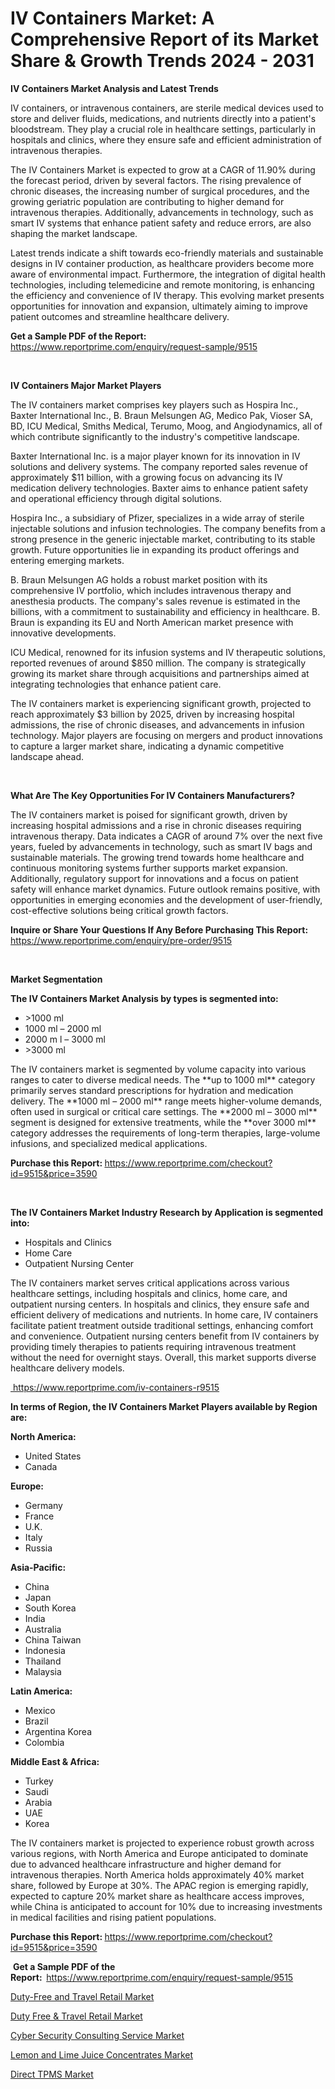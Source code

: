 <p><h1>IV Containers Market: A Comprehensive Report of its Market Share & Growth Trends 2024 - 2031</h1></p><p><strong>IV Containers Market Analysis and Latest Trends</strong></p>
<p><p>IV containers, or intravenous containers, are sterile medical devices used to store and deliver fluids, medications, and nutrients directly into a patient's bloodstream. They play a crucial role in healthcare settings, particularly in hospitals and clinics, where they ensure safe and efficient administration of intravenous therapies.</p><p>The IV Containers Market is expected to grow at a CAGR of 11.90% during the forecast period, driven by several factors. The rising prevalence of chronic diseases, the increasing number of surgical procedures, and the growing geriatric population are contributing to higher demand for intravenous therapies. Additionally, advancements in technology, such as smart IV systems that enhance patient safety and reduce errors, are also shaping the market landscape.</p><p>Latest trends indicate a shift towards eco-friendly materials and sustainable designs in IV container production, as healthcare providers become more aware of environmental impact. Furthermore, the integration of digital health technologies, including telemedicine and remote monitoring, is enhancing the efficiency and convenience of IV therapy. This evolving market presents opportunities for innovation and expansion, ultimately aiming to improve patient outcomes and streamline healthcare delivery.</p></p>
<p><strong>Get a Sample PDF of the Report:&nbsp;</strong> <a href="https://www.reportprime.com/enquiry/request-sample/9515">https://www.reportprime.com/enquiry/request-sample/9515</a></p>
<p>&nbsp;</p>
<p><strong>IV Containers Major Market Players</strong></p>
<p><p>The IV containers market comprises key players such as Hospira Inc., Baxter International Inc., B. Braun Melsungen AG, Medico Pak, Vioser SA, BD, ICU Medical, Smiths Medical, Terumo, Moog, and Angiodynamics, all of which contribute significantly to the industry's competitive landscape.</p><p>Baxter International Inc. is a major player known for its innovation in IV solutions and delivery systems. The company reported sales revenue of approximately $11 billion, with a growing focus on advancing its IV medication delivery technologies. Baxter aims to enhance patient safety and operational efficiency through digital solutions.</p><p>Hospira Inc., a subsidiary of Pfizer, specializes in a wide array of sterile injectable solutions and infusion technologies. The company benefits from a strong presence in the generic injectable market, contributing to its stable growth. Future opportunities lie in expanding its product offerings and entering emerging markets.</p><p>B. Braun Melsungen AG holds a robust market position with its comprehensive IV portfolio, which includes intravenous therapy and anesthesia products. The company's sales revenue is estimated in the billions, with a commitment to sustainability and efficiency in healthcare. B. Braun is expanding its EU and North American market presence with innovative developments.</p><p>ICU Medical, renowned for its infusion systems and IV therapeutic solutions, reported revenues of around $850 million. The company is strategically growing its market share through acquisitions and partnerships aimed at integrating technologies that enhance patient care.</p><p>The IV containers market is experiencing significant growth, projected to reach approximately $3 billion by 2025, driven by increasing hospital admissions, the rise of chronic diseases, and advancements in infusion technology. Major players are focusing on mergers and product innovations to capture a larger market share, indicating a dynamic competitive landscape ahead.</p></p>
<p>&nbsp;</p>
<p><strong>What Are The Key Opportunities For IV Containers Manufacturers?</strong></p>
<p><p>The IV containers market is poised for significant growth, driven by increasing hospital admissions and a rise in chronic diseases requiring intravenous therapy. Data indicates a CAGR of around 7% over the next five years, fueled by advancements in technology, such as smart IV bags and sustainable materials. The growing trend towards home healthcare and continuous monitoring systems further supports market expansion. Additionally, regulatory support for innovations and a focus on patient safety will enhance market dynamics. Future outlook remains positive, with opportunities in emerging economies and the development of user-friendly, cost-effective solutions being critical growth factors.</p></p>
<p><strong>Inquire or Share Your Questions If Any Before Purchasing This Report:</strong> <a href="https://www.reportprime.com/enquiry/pre-order/9515">https://www.reportprime.com/enquiry/pre-order/9515</a></p>
<p>&nbsp;</p>
<p><strong>Market Segmentation</strong></p>
<p><strong>The IV Containers Market Analysis by types is segmented into:</strong></p>
<p><ul><li>>1000 ml</li><li>1000 ml – 2000 ml</li><li>2000 m l – 3000 ml</li><li>>3000 ml</li></ul></p>
<p><p>The IV containers market is segmented by volume capacity into various ranges to cater to diverse medical needs. The **up to 1000 ml** category primarily serves standard prescriptions for hydration and medication delivery. The **1000 ml – 2000 ml** range meets higher-volume demands, often used in surgical or critical care settings. The **2000 ml – 3000 ml** segment is designed for extensive treatments, while the **over 3000 ml** category addresses the requirements of long-term therapies, large-volume infusions, and specialized medical applications.</p></p>
<p><strong>Purchase this Report:&nbsp;</strong><a href="https://www.reportprime.com/checkout?id=9515&price=3590">https://www.reportprime.com/checkout?id=9515&price=3590</a></p>
<p>&nbsp;</p>
<p><strong>The IV Containers Market Industry Research by Application is segmented into:</strong></p>
<p><ul><li>Hospitals and Clinics</li><li>Home Care</li><li>Outpatient Nursing Center</li></ul></p>
<p><p>The IV containers market serves critical applications across various healthcare settings, including hospitals and clinics, home care, and outpatient nursing centers. In hospitals and clinics, they ensure safe and efficient delivery of medications and nutrients. In home care, IV containers facilitate patient treatment outside traditional settings, enhancing comfort and convenience. Outpatient nursing centers benefit from IV containers by providing timely therapies to patients requiring intravenous treatment without the need for overnight stays. Overall, this market supports diverse healthcare delivery models.</p></p>
<p><a href="https://www.reportprime.com/iv-containers-r9515">&nbsp;https://www.reportprime.com/iv-containers-r9515</a></p>
<p><strong>In terms of Region, the IV Containers Market Players available by Region are:</strong></p>
<p>
    <p> <strong> North America: </strong>
        <ul>
            <li>United States</li>
            <li>Canada</li>
        </ul>
        </p> 
    <p> <strong> Europe: </strong>
        <ul>
            <li>Germany</li>
            <li>France</li>
            <li>U.K.</li>
            <li>Italy</li>
            <li>Russia</li>
        </ul>
        </p> 
    <p> <strong> Asia-Pacific: </strong>
        <ul>
            <li>China</li>
            <li>Japan</li>
            <li>South Korea</li>
            <li>India</li>
            <li>Australia</li>
            <li>China Taiwan</li>
            <li>Indonesia</li>
            <li>Thailand</li>
            <li>Malaysia</li>
        </ul>
        </p> 
    <p> <strong> Latin America: </strong>
        <ul>
            <li>Mexico</li>
            <li>Brazil</li>
            <li>Argentina Korea</li>
            <li>Colombia</li>
        </ul>
        </p> 
    <p> <strong> Middle East & Africa: </strong>
        <ul>
            <li>Turkey</li>
            <li>Saudi</li>
            <li>Arabia</li>
            <li>UAE</li>
            <li>Korea</li>
        </ul>
    </p>
    </p>
<p><p>The IV containers market is projected to experience robust growth across various regions, with North America and Europe anticipated to dominate due to advanced healthcare infrastructure and higher demand for intravenous therapies. North America holds approximately 40% market share, followed by Europe at 30%. The APAC region is emerging rapidly, expected to capture 20% market share as healthcare access improves, while China is anticipated to account for 10% due to increasing investments in medical facilities and rising patient populations.</p></p>
<p><strong>Purchase this Report: </strong><a href="https://www.reportprime.com/checkout?id=9515&price=3590">https://www.reportprime.com/checkout?id=9515&price=3590</a></p>
<p>&nbsp;<strong>Get a Sample PDF of the Report:&nbsp;&nbsp;</strong><a href="https://www.reportprime.com/enquiry/request-sample/9515">https://www.reportprime.com/enquiry/request-sample/9515</a></p>
<p><strong></strong></p>
<p><p><a href="https://issuu.com/reportprime-2/docs/duty-free-and-travel-retail-market-_4616ff582a9e74">Duty-Free and Travel Retail Market</a></p><p><a href="https://issuu.com/reportprime-2/docs/duty-free-travel-retail-market-size_a76c064acc824d">Duty Free & Travel Retail Market</a></p><p><a href="https://www.linkedin.com/pulse/cyber-security-consulting-service-market-size-growth-trends-xnlyf?trackingId=ss6HNBmlQGKV8NsBsGzEMA%3D%3D">Cyber Security Consulting Service Market</a></p><p><a href="https://medium.com/@ralphyoung1949/the-market-for-lemon-and-lime-juice-concentrates-market-is-examined-in-this-report-along-with-b822e24616ba">Lemon and Lime Juice Concentrates Market</a></p><p><a href="https://www.linkedin.com/pulse/mapping-direct-tpms-market-trends-challenges-breakthroughs-zygqe?trackingId=Jgor%2F%2FycTnKMs1dNSR9kqA%3D%3D">Direct TPMS Market</a></p></p>